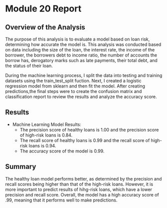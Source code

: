 # Module 20 Report

## Overview of the Analysis

The purpose of this analysis is to evaluate a model based on loan risk, determining how accurate the model is. This analysis was conducted based on data including the size of the loan, the interest rate, the income of the borrower, the borrowers debt to income ratio, the number of accounts the borrow has, derogatory marks such as late payments, their total debt, and the status of their loan. 

During the machine learning process, I split the data into testing and training datasets using the train_test_split fuction. Next, I created a logistic regression model from sklearn and then fit the model. After creating predictions,the final steps were to create the confusion matrix and classification report to review the results and analyze the accuracy score.

## Results

* Machine Learning Model Results:
    * The precision score of healthy loans is 1.00 and the precision score of high-risk loans is 0.84.
    * The recall score of healthy loans is 0.99 and the recall score of high-risk loans is 0.94.
    * The accuracy score of the model is 0.99.

## Summary

The healthy loan model performs better, as determined by the precision and recall scores being higher than that of the high-risk loans. However, it is more important to predict results of hihg-risk loans, which have a lower precision and recall score. Overall, the model has a high accuracy score of .99, meaning that it performs well to make predictions. 
